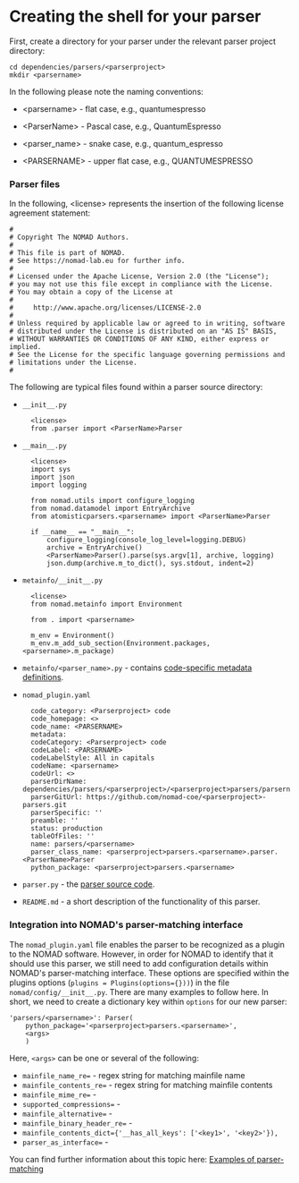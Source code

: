# Creating the shell for your parser

First, create a directory for your parser under the relevant parser project directory:

    cd dependencies/parsers/<parserproject>
    mkdir <parsername>

In the following please note the naming conventions:

- <parsername\> - flat case, e.g., quantumespresso

- <ParserName\> - Pascal case, e.g., QuantumEspresso

- <parser_name\> - snake case, e.g., quantum_espresso

- <PARSERNAME\> - upper flat case, e.g., QUANTUMESPRESSO

### Parser files

In the following, <license\> represents the insertion of the following license agreement statement:

    #
    # Copyright The NOMAD Authors.
    #
    # This file is part of NOMAD.
    # See https://nomad-lab.eu for further info.
    #
    # Licensed under the Apache License, Version 2.0 (the "License");
    # you may not use this file except in compliance with the License.
    # You may obtain a copy of the License at
    #
    #     http://www.apache.org/licenses/LICENSE-2.0
    #
    # Unless required by applicable law or agreed to in writing, software
    # distributed under the License is distributed on an "AS IS" BASIS,
    # WITHOUT WARRANTIES OR CONDITIONS OF ANY KIND, either express or implied.
    # See the License for the specific language governing permissions and
    # limitations under the License.
    #


The following are typical files found within a parser source directory:

- `__init__.py`

        <license>
        from .parser import <ParserName>Parser

- `__main__.py`

        <license>
        import sys
        import json
        import logging

        from nomad.utils import configure_logging
        from nomad.datamodel import EntryArchive
        from atomisticparsers.<parsername> import <ParserName>Parser

        if __name__ == "__main__":
            configure_logging(console_log_level=logging.DEBUG)
            archive = EntryArchive()
            <ParserName>Parser().parse(sys.argv[1], archive, logging)
            json.dump(archive.m_to_dict(), sys.stdout, indent=2)

- `metainfo/__init__.py`

        <license>
        from nomad.metainfo import Environment

        from . import <parsername>

        m_env = Environment()
        m_env.m_add_sub_section(Environment.packages, <parsername>.m_package)

- `metainfo/<parser_name>.py` - contains [code-specific metadata definitions](code_specific_metainfo.md).

- `nomad_plugin.yaml`

        code_category: <Parserproject> code
        code_homepage: <>
        code_name: <PARSERNAME>
        metadata:
        codeCategory: <Parserproject> code
        codeLabel: <PARSERNAME>
        codeLabelStyle: All in capitals
        codeName: <parsername>
        codeUrl: <>
        parserDirName: dependencies/parsers/<parserproject>/<parserproject>parsers/parsername/
        parserGitUrl: https://github.com/nomad-coe/<parserproject>-parsers.git
        parserSpecific: ''
        preamble: ''
        status: production
        tableOfFiles: ''
        name: parsers/<parsername>
        parser_class_name: <parserproject>parsers.<parsername>.parser.<ParserName>Parser
        python_package: <parserproject>parsers.<parsername>

- `parser.py` - the [parser source code](computational.md).

- `README.md` - a short description of the functionality of this parser.

### Integration into NOMAD's parser-matching interface

The `nomad_plugin.yaml` file enables the parser to be recognized as a plugin to the NOMAD software.
However, in order for NOMAD to identify that it should use this parser, we still need to add
configuration details within NOMAD's parser-matching interface. These options are specified within
the plugins options (`plugins = Plugins(options={}))`)  in the file `nomad/config/__init__.py`.
There are many examples to follow here. In short, we need to create a dictionary key within `options`
for our new parser:

    'parsers/<parsername>': Parser(
        python_package='<parserproject>parsers.<parsername>',
        <args>
        )

Here, `<args>` can be one or several of the following:

- `mainfile_name_re=` - regex string for matching mainfile name
- `mainfile_contents_re=` - regex string for matching mainfile contents
- `mainfile_mime_re=` -
- `supported_compressions=` -
- `mainfile_alternative=` -
- `mainfile_binary_header_re=` -
- `mainfile_contents_dict={'__has_all_keys': ['<key1>', '<key2>'}),`
- `parser_as_interface=` -

You can find further information about this topic here: [Examples of parser-matching](references/examples_parser_matching.md)
